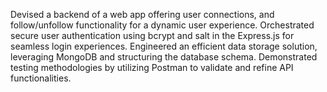   Devised a backend of a web app offering user connections, and follow/unfollow functionality for a dynamic user experience.
  Orchestrated secure user authentication using bcrypt and salt in the Express.js for seamless login experiences.
  Engineered an efficient data storage solution, leveraging MongoDB and structuring the database schema.
  Demonstrated testing methodologies by utilizing Postman to validate and refine API functionalities.
